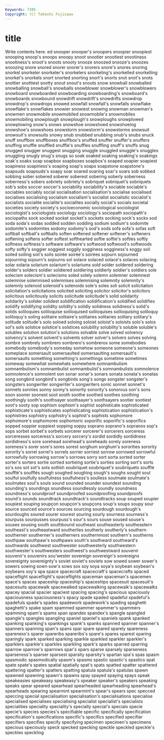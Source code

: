 ```yaml
---
Keywords: 7305 
Copyright: (C) Takeshi Fujisawa
---
```


# title

Write contents here.
ed snooper snooper's snoopers snoopier snoopiest snooping
snoop's snoops snoopy snoot snootier snootiest snootiness snootiness's snoot's snoots
snooty snooze snoozed snooze's snoozes snoozing snore snored snorer snorer's
snorers snore's snores snoring snorkel snorkeler snorkeler's snorkelers snorkeling's snorkelled
snorkelling snorkel's snorkels snort snorted snorting snort's snorts snot snot's
snots snottier snottiest snotty snout snout's snouts snow snowball snowballed
snowballing snowball's snowballs snowblower snowblower's snowblowers snowboard snowboarded snowboarding snowboarding's
snowboard's snowboards snowbound snowdrift snowdrift's snowdrifts snowdrop snowdrop's snowdrops snowed
snowfall snowfall's snowfalls snowflake snowflake's snowflakes snowier snowiest snowing snowman
snowman's snowmen snowmobile snowmobiled snowmobile's snowmobiles snowmobiling snowplough snowplough's snowploughs
snowplowed snowplowing snow's snows snowshoe snowshoed snowshoeing snowshoe's snowshoes snowstorm
snowstorm's snowstorms snowsuit snowsuit's snowsuits snowy snub snubbed snubbing snub's
snubs snuck snuff snuffbox snuffboxes snuffbox's snuffed snuffer snuffer's snuffers
snuffing snuffle snuffled snuffle's snuffles snuffling snuff's snuffs snug snugged
snugger snuggest snugging snuggle snuggled snuggle's snuggles snuggling snugly snug's
snugs so soak soaked soaking soaking's soakings soak's soaks soap
soapbox soapboxes soapbox's soaped soapier soapiest soapiness soapiness's soaping soap's
soaps soapstone soapstone's soapsuds soapsuds's soapy soar soared soaring soar's
soars sob sobbed sobbing sober sobered soberer soberest sobering soberly
soberness soberness's sobers sobriety sobriety's sobriquet sobriquet's sobriquets sob's sobs
soccer soccer's sociability sociability's sociable sociable's sociables sociably social socialisation
socialisation's socialise socialised socialises socialising socialism socialism's socialist socialistic socialist's
socialists socialite socialite's socialites socially social's socials societal societies society
society's socioeconomic sociological sociologist sociologist's sociologists sociology sociology's sociopath sociopath's
sociopaths sock socked socket socket's sockets socking sock's socks sod
soda soda's sodas sodded sodden sodding sodium sodium's sodomite sodomite's
sodomites sodomy sodomy's sod's sods sofa sofa's sofas soft softball
softball's softballs soften softened softener softener's softeners softening softens softer
softest softhearted softie softie's softies softly softness softness's software software's
softwood softwood's softwoods softy softy's soggier soggiest soggily sogginess sogginess's
soggy soil soiled soiling soil's soils soirée soirée's soirées sojourn
sojourned sojourning sojourn's sojourns sol solace solaced solace's solaces solacing
solar solaria solarium solarium's solariums sold solder soldered soldering solder's
solders soldier soldiered soldiering soldierly soldier's soldiers sole solecism solecism's
solecisms soled solely solemn solemner solemnest solemnise solemnised solemnises solemnising
solemnity solemnity's solemnly solenoid solenoid's solenoids sole's soles soli solicit
solicitation solicitation's solicitations solicited soliciting solicitor solicitor's solicitors solicitous solicitously
solicits solicitude solicitude's solid solidarity solidarity's solider solidest solidification solidification's
solidified solidifies solidify solidifying solidity solidity's solidly solidness solidness's solid's
solids soliloquies soliloquise soliloquised soliloquises soliloquising soliloquy soliloquy's soling solitaire
solitaire's solitaires solitaries solitary solitary's solitude solitude's solo soloed soloing
soloist soloist's soloists solo's solos sol's sols solstice solstice's solstices
solubility solubility's soluble soluble's solubles solution solution's solutions solvable solve
solved solvency solvency's solvent solvent's solvents solver solver's solvers solves
solving sombre sombrely sombrero sombrero's sombreros some somebodies somebody somebody's
someday somehow someone someone's someones someplace somersault somersaulted somersaulting somersault's
somersaults something something's somethings sometime sometimes someway somewhat somewhats somewhere
somnambulism somnambulism's somnambulist somnambulist's somnambulists somnolence somnolence's somnolent son sonar
sonar's sonars sonata sonata's sonatas song songbird songbird's songbirds song's
songs songster songster's songsters songwriter songwriter's songwriters sonic sonnet sonnet's
sonnets sonnies sonny sonny's sonority sonority's sonorous son's sons soon
sooner soonest soot sooth soothe soothed soothes soothing soothingly sooth's
soothsayer soothsayer's soothsayers sootier sootiest soot's sooty sop sophism sophism's
sophist sophisticate sophisticated sophisticate's sophisticates sophisticating sophistication sophistication's sophistries sophistry
sophistry's sophist's sophists sophomore sophomore's sophomores sophomoric soporific soporific's soporifics
sopped soppier soppiest sopping soppy soprano soprano's sopranos sop's sops
sorbet sorbet's sorbets sorcerer sorcerer's sorcerers sorceress sorceresses sorceress's sorcery
sorcery's sordid sordidly sordidness sordidness's sore sorehead sorehead's soreheads sorely
soreness soreness's sorer sore's sores sorest sorghum sorghum's sororities sorority
sorority's sorrel sorrel's sorrels sorrier sorriest sorrow sorrowed sorrowful sorrowfully
sorrowing sorrow's sorrows sorry sort sorta sorted sorter sorter's sorters
sortie sortied sortieing sortie's sorties sorting sort's sorts so's sos
sot sot's sots sottish soubriquet soubriquet's soubriquets soufflé soufflé's soufflés
sough soughed soughing sough's soughs sought soul soulful soulfully soulfulness
soulfulness's soulless soulmate soulmate's soulmates soul's souls sound sounded sounder
soundest sounding sounding's soundings soundless soundlessly soundly soundness soundness's soundproof
soundproofed soundproofing soundproofs sound's sounds soundtrack soundtrack's soundtracks soup souped
soupier soupiest souping soupçon soupçon's soupçons soup's soups soupy sour
source sourced source's sources sourcing sourdough sourdough's sourdoughs soured sourer
sourest souring sourly sourness sourness's sourpuss sourpusses sourpuss's sour's sours
souse soused souse's souses sousing south southbound southeast southeasterly southeastern
southeast's southeastward southerlies southerly southerly's southern southerner southerner's southerners southernmost
southern's southerns southpaw southpaw's southpaws south's southward southward's southwards southwest
southwester southwesterly southwestern southwester's southwesters southwest's southwestward souvenir souvenir's souvenirs
sou'wester sovereign sovereign's sovereigns sovereignty sovereignty's soviet soviet's soviets sow
sowed sower sower's sowers sowing sown sow's sows sox soy
soya soya's soybean soybean's soybeans soy's spa space spacecraft spacecraft's
spacecrafts spaced spaceflight spaceflight's spaceflights spaceman spaceman's spacemen space's spaces
spaceship spaceship's spaceships spacesuit spacesuit's spacesuits spacewalk spacewalked spacewalking spacewalk's
spacewalks spacey spacial spacier spaciest spacing spacing's spacious spaciously spaciousness
spaciousness's spacy spade spaded spadeful spadeful's spadefuls spade's spades spadework
spadework's spading spaghetti spaghetti's spake spam spammed spammer spammer's spammers
spamming spam's spams span spandex spandex's spangle spangled spangle's spangles
spangling spaniel spaniel's spaniels spank spanked spanking spanking's spankings spank's
spanks spanned spanner spanner's spanners spanning span's spans spar spare
spared sparely spareness spareness's sparer spareribs spareribs's spare's spares sparest
sparing sparingly spark sparked sparking sparkle sparkled sparkler sparkler's sparklers
sparkle's sparkles sparkling spark's sparks sparred sparring sparrow sparrow's sparrows
spar's spars sparse sparsely sparseness sparseness's sparser sparsest sparsity sparsity's
spartan spa's spas spasm spasmodic spasmodically spasm's spasms spastic spastic's
spastics spat spate spate's spates spatial spatially spat's spats spatted
spatter spattered spattering spatter's spatters spatting spatula spatula's spatulas spawn
spawned spawning spawn's spawns spay spayed spaying spays speak speakeasies
speakeasy speakeasy's speaker speaker's speakers speaking speaks spear speared spearhead
spearheaded spearheading spearhead's spearheads spearing spearmint spearmint's spear's spears spec
specced speccing special specialisation specialisation's specialisations specialise specialised specialises specialising
specialist specialist's specialists specialities speciality speciality's specially special's specials specie
specie's species species's specifiable specific specifically specification specification's specifications specific's
specifics specified specifier specifiers specifies specify specifying specimen specimen's specimens
specious speciously speck specked specking speckle speckled speckle's speckles speckling
